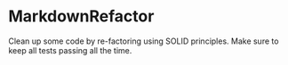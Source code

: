 # MarkdownRefactor
Clean up some code by re-factoring using SOLID principles. Make sure to keep all tests passing all the time.
